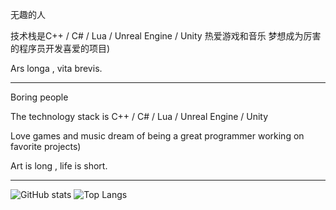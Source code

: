 无趣的人

技术栈是C++ / C# / Lua / Unreal Engine / Unity 热爱游戏和音乐 梦想成为厉害的程序员开发喜爱的项目)

Ars longa , vita brevis.

------------------------

Boring people

The technology stack is C++ / C# / Lua / Unreal Engine / Unity

Love games and music dream of being a great programmer working on favorite projects)

Art is long , life is short.

------------------------

![GitHub stats](https://github-readme-stats.vercel.app/api?username=Courtshipfy&theme=radical&locale=cn)    ![Top Langs](https://github-readme-stats.vercel.app/api/top-langs/?username=Courtshipfy&layout=compact&theme=radical&locale=cn)

